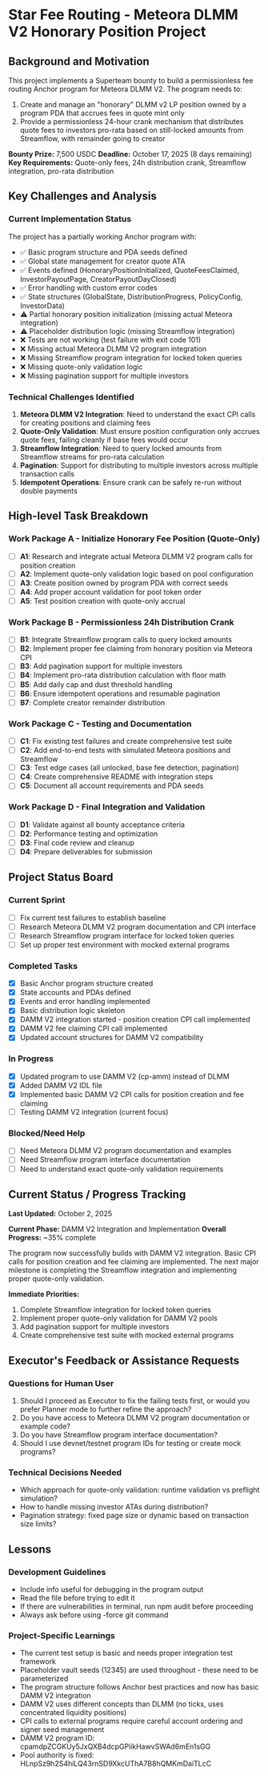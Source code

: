 # Star Fee Routing - Meteora DLMM V2 Honorary Position Project

## Background and Motivation

This project implements a Superteam bounty to build a permissionless fee routing Anchor program for Meteora DLMM V2. The program needs to:

1. Create and manage an "honorary" DLMM v2 LP position owned by a program PDA that accrues fees in quote mint only
2. Provide a permissionless 24-hour crank mechanism that distributes quote fees to investors pro-rata based on still-locked amounts from Streamflow, with remainder going to creator

**Bounty Prize:** 7,500 USDC
**Deadline:** October 17, 2025 (8 days remaining)
**Key Requirements:** Quote-only fees, 24h distribution crank, Streamflow integration, pro-rata distribution

## Key Challenges and Analysis

### Current Implementation Status
The project has a partially working Anchor program with:
- ✅ Basic program structure and PDA seeds defined
- ✅ Global state management for creator quote ATA
- ✅ Events defined (HonoraryPositionInitialized, QuoteFeesClaimed, InvestorPayoutPage, CreatorPayoutDayClosed)
- ✅ Error handling with custom error codes
- ✅ State structures (GlobalState, DistributionProgress, PolicyConfig, InvestorData)
- ⚠️ Partial honorary position initialization (missing actual Meteora integration)
- ⚠️ Placeholder distribution logic (missing Streamflow integration)
- ❌ Tests are not working (test failure with exit code 101)
- ❌ Missing actual Meteora DLMM V2 program integration
- ❌ Missing Streamflow program integration for locked token queries
- ❌ Missing quote-only validation logic
- ❌ Missing pagination support for multiple investors

### Technical Challenges Identified
1. **Meteora DLMM V2 Integration**: Need to understand the exact CPI calls for creating positions and claiming fees
2. **Quote-Only Validation**: Must ensure position configuration only accrues quote fees, failing cleanly if base fees would occur
3. **Streamflow Integration**: Need to query locked amounts from Streamflow streams for pro-rata calculation
4. **Pagination**: Support for distributing to multiple investors across multiple transaction calls
5. **Idempotent Operations**: Ensure crank can be safely re-run without double payments

## High-level Task Breakdown

### Work Package A - Initialize Honorary Fee Position (Quote-Only)
- [ ] **A1**: Research and integrate actual Meteora DLMM V2 program calls for position creation
- [ ] **A2**: Implement quote-only validation logic based on pool configuration
- [ ] **A3**: Create position owned by program PDA with correct seeds
- [ ] **A4**: Add proper account validation for pool token order
- [ ] **A5**: Test position creation with quote-only accrual

### Work Package B - Permissionless 24h Distribution Crank
- [ ] **B1**: Integrate Streamflow program calls to query locked amounts
- [ ] **B2**: Implement proper fee claiming from honorary position via Meteora CPI
- [ ] **B3**: Add pagination support for multiple investors
- [ ] **B4**: Implement pro-rata distribution calculation with floor math
- [ ] **B5**: Add daily cap and dust threshold handling
- [ ] **B6**: Ensure idempotent operations and resumable pagination
- [ ] **B7**: Complete creator remainder distribution

### Work Package C - Testing and Documentation
- [ ] **C1**: Fix existing test failures and create comprehensive test suite
- [ ] **C2**: Add end-to-end tests with simulated Meteora positions and Streamflow
- [ ] **C3**: Test edge cases (all unlocked, base fee detection, pagination)
- [ ] **C4**: Create comprehensive README with integration steps
- [ ] **C5**: Document all account requirements and PDA seeds

### Work Package D - Final Integration and Validation
- [ ] **D1**: Validate against all bounty acceptance criteria
- [ ] **D2**: Performance testing and optimization
- [ ] **D3**: Final code review and cleanup
- [ ] **D4**: Prepare deliverables for submission

## Project Status Board

### Current Sprint
- [ ] Fix current test failures to establish baseline
- [ ] Research Meteora DLMM V2 program documentation and CPI interface
- [ ] Research Streamflow program interface for locked token queries
- [ ] Set up proper test environment with mocked external programs

### Completed Tasks
- [x] Basic Anchor program structure created
- [x] State accounts and PDAs defined
- [x] Events and error handling implemented
- [x] Basic distribution logic skeleton
- [x] DAMM V2 integration started - position creation CPI call implemented
- [x] DAMM V2 fee claiming CPI call implemented
- [x] Updated account structures for DAMM V2 compatibility

### In Progress
- [x] Updated program to use DAMM V2 (cp-amm) instead of DLMM
- [x] Added DAMM V2 IDL file
- [x] Implemented basic DAMM V2 CPI calls for position creation and fee claiming
- [ ] Testing DAMM V2 integration (current focus)

### Blocked/Need Help
- [ ] Need Meteora DLMM V2 program documentation and examples
- [ ] Need Streamflow program interface documentation
- [ ] Need to understand exact quote-only validation requirements

## Current Status / Progress Tracking

**Last Updated:** October 2, 2025

**Current Phase:** DAMM V2 Integration and Implementation
**Overall Progress:** ~35% complete

The program now successfully builds with DAMM V2 integration. Basic CPI calls for position creation and fee claiming are implemented. The next major milestone is completing the Streamflow integration and implementing proper quote-only validation.

**Immediate Priorities:**
1. Complete Streamflow integration for locked token queries
2. Implement proper quote-only validation for DAMM V2 pools
3. Add pagination support for multiple investors
4. Create comprehensive test suite with mocked external programs

## Executor's Feedback or Assistance Requests

### Questions for Human User
1. Should I proceed as Executor to fix the failing tests first, or would you prefer Planner mode to further refine the approach?
2. Do you have access to Meteora DLMM V2 program documentation or example code?
3. Do you have Streamflow program interface documentation?
4. Should I use devnet/testnet program IDs for testing or create mock programs?

### Technical Decisions Needed
- Which approach for quote-only validation: runtime validation vs preflight simulation?
- How to handle missing investor ATAs during distribution?
- Pagination strategy: fixed page size or dynamic based on transaction size limits?

## Lessons

### Development Guidelines
- Include info useful for debugging in the program output
- Read the file before trying to edit it
- If there are vulnerabilities in terminal, run npm audit before proceeding
- Always ask before using -force git command

### Project-Specific Learnings
- The current test setup is basic and needs proper integration test framework
- Placeholder vault seeds (12345) are used throughout - these need to be parameterized
- The program structure follows Anchor best practices and now has basic DAMM V2 integration
- DAMM V2 uses different concepts than DLMM (no ticks, uses concentrated liquidity positions)
- CPI calls to external programs require careful account ordering and signer seed management
- DAMM V2 program ID: cpamdpZCGKUy5JxQXB4dcpGPiikHawvSWAd6mEn1sGG
- Pool authority is fixed: HLnpSz9h2S4hiLQ43rnSD9XkcUThA7B8hQMKmDaiTLcC

